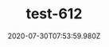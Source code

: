 ---
title: test-612
date: 2020-07-30T07:53:59.980Z
banner_subcontent: asdfsf
category: Guides & Toolkits
focus: Improving workplace culture
role: Employee
organisation_size: Micro (<10 employees)
industry: Business Consulting & Management
content: Lorem ipsum dolor sit amet, consectetur adipiscing elit, sed do eiusmod tempor incididunt ut labore et dolore magna aliqua. Ut enim ad minim veniam, quis nostrud exercitation ullamco laboris nisi ut aliquip ex ea commodo consequat. Duis aute irure dolor in reprehenderit in voluptate velit esse cillum dolore eu fugiat nulla pariatur. Excepteur sint occaecat cupidatat non proident, sunt in culpa qui officia deserunt mollit anim id est laborum.
---